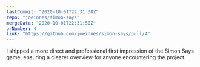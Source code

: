 ```yaml
---
lastCommit: "2020-10-01T22:31:38Z"
repo: "joeinnes/simon-says"
mergeDate: "2020-10-01T22:31:50Z"
prNumber: 4
link: "https://github.com/joeinnes/simon-says/pull/4"
---
```


I shipped a more direct and professional first impression of the Simon Says game, ensuring a clearer overview for anyone encountering the project.